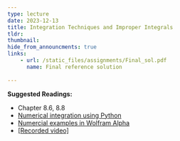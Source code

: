 ```yaml
---
type: lecture
date: 2023-12-13
title: Integration Techniques and Improper Integrals
tldr: 
thumbnail: 
hide_from_announcments: true
links: 
    - url: /static_files/assignments/Final_sol.pdf
      name: Final reference solution
      
---
```

**Suggested Readings:**
- Chapter 8.6, 8.8
- [Numerical integration using Python](https://patrickwalls.github.io/mathematicalpython/integration/trapezoid-rule/)
- [Numercial examples in Wolfram Alpha](https://www.wolframalpha.com/examples/mathematics/applied-mathematics/numerical-analysis)
- [[Recorded video]](https://youtube.com/playlist?list=PLHNZtBNWQ-86dnD71mT2rK1QVXLAe2b8W&si=eZFjxaYmGxXizQbr)

